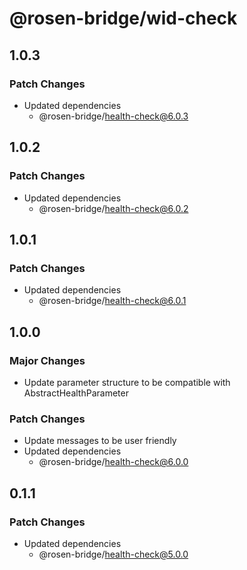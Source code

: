 # @rosen-bridge/wid-check

## 1.0.3

### Patch Changes

- Updated dependencies
  - @rosen-bridge/health-check@6.0.3

## 1.0.2

### Patch Changes

- Updated dependencies
  - @rosen-bridge/health-check@6.0.2

## 1.0.1

### Patch Changes

- Updated dependencies
  - @rosen-bridge/health-check@6.0.1

## 1.0.0

### Major Changes

- Update parameter structure to be compatible with AbstractHealthParameter

### Patch Changes

- Update messages to be user friendly
- Updated dependencies
  - @rosen-bridge/health-check@6.0.0

## 0.1.1

### Patch Changes

- Updated dependencies
  - @rosen-bridge/health-check@5.0.0
